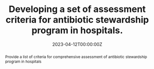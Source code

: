 ---
authors: Nguyen Thi Hai Yen, Le Dang Tu Nguyen, Tran Thi Hong Nguyen, Nguyen Phan Thuy Nhien, Do Van Dung, Nguyen Van Vinh Chau.
date: "2023-04-12T00:00:00Z"
doi: 10.51298/vmj.v525i1A.4986
abstract: Provide a list of criteria for comprehensive  assessment of  antibiotic stewardship program in hospitals
tags:
- Antibiotic Stewardship Program
title: Developing a set of assessment criteria for antibiotic stewardship program in hospitals. 
url_source: https://doi.org/10.51298/vmj.v525i1A.4986
url_pdf: https://tapchiyhocvietnam.vn/index.php/vmj/article/view/4986/4549
---